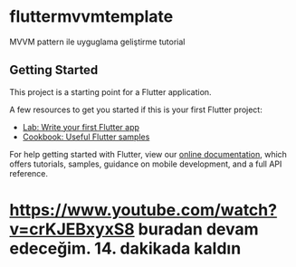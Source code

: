 # fluttermvvmtemplate

MVVM pattern ile uyguglama geliştirme tutorial

## Getting Started

This project is a starting point for a Flutter application.

A few resources to get you started if this is your first Flutter project:

- [Lab: Write your first Flutter app](https://flutter.dev/docs/get-started/codelab)
- [Cookbook: Useful Flutter samples](https://flutter.dev/docs/cookbook)

For help getting started with Flutter, view our
[online documentation](https://flutter.dev/docs), which offers tutorials,
samples, guidance on mobile development, and a full API reference.


# https://www.youtube.com/watch?v=crKJEBxyxS8 buradan devam edeceğim. 14. dakikada kaldın